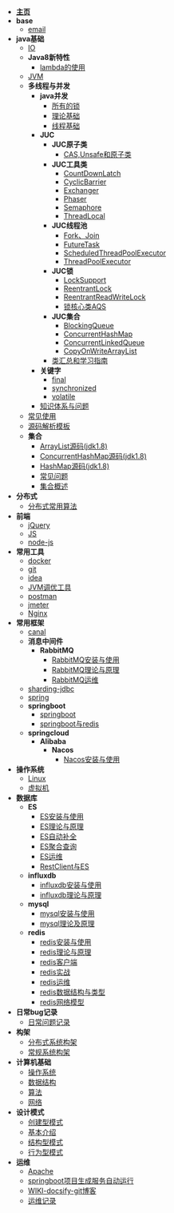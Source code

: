 - [**主页**](/README.md)
- **base**
  - [email](base/email.md)
- **java基础**
  - [IO](java基础/IO.md)
  - **Java8新特性**
    - [lambda的使用](java基础/Java8新特性/lambda的使用.md)
  - [JVM](java基础/JVM.md)
  - **多线程与并发**
    - **java并发**
      - [所有的锁](java基础/多线程与并发/java并发/所有的锁.md)
      - [理论基础](java基础/多线程与并发/java并发/理论基础.md)
      - [线程基础](java基础/多线程与并发/java并发/线程基础.md)
    - **JUC**
      - **JUC原子类**
        - [CAS,Unsafe和原子类](java基础/多线程与并发/JUC/JUC原子类/CAS,Unsafe和原子类.md)
      - **JUC工具类**
        - [CountDownLatch](java基础/多线程与并发/JUC/JUC工具类/CountDownLatch.md)
        - [CyclicBarrier](java基础/多线程与并发/JUC/JUC工具类/CyclicBarrier.md)
        - [Exchanger](java基础/多线程与并发/JUC/JUC工具类/Exchanger.md)
        - [Phaser](java基础/多线程与并发/JUC/JUC工具类/Phaser.md)
        - [Semaphore](java基础/多线程与并发/JUC/JUC工具类/Semaphore.md)
        - [ThreadLocal](java基础/多线程与并发/JUC/JUC工具类/ThreadLocal.md)
      - **JUC线程池**
        - [Fork、Join](java基础/多线程与并发/JUC/JUC线程池/Fork、Join.md)
        - [FutureTask](java基础/多线程与并发/JUC/JUC线程池/FutureTask.md)
        - [ScheduledThreadPoolExecutor](java基础/多线程与并发/JUC/JUC线程池/ScheduledThreadPoolExecutor.md)
        - [ThreadPoolExecutor](java基础/多线程与并发/JUC/JUC线程池/ThreadPoolExecutor.md)
      - **JUC锁**
        - [LockSupport](java基础/多线程与并发/JUC/JUC锁/LockSupport.md)
        - [ReentrantLock](java基础/多线程与并发/JUC/JUC锁/ReentrantLock.md)
        - [ReentrantReadWriteLock](java基础/多线程与并发/JUC/JUC锁/ReentrantReadWriteLock.md)
        - [锁核心类AQS](java基础/多线程与并发/JUC/JUC锁/锁核心类AQS.md)
      - **JUC集合**
        - [BlockingQueue](java基础/多线程与并发/JUC/JUC集合/BlockingQueue.md)
        - [ConcurrentHashMap](java基础/多线程与并发/JUC/JUC集合/ConcurrentHashMap.md)
        - [ConcurrentLinkedQueue](java基础/多线程与并发/JUC/JUC集合/ConcurrentLinkedQueue.md)
        - [CopyOnWriteArrayList](java基础/多线程与并发/JUC/JUC集合/CopyOnWriteArrayList.md)
      - [类汇总和学习指南](java基础/多线程与并发/JUC/类汇总和学习指南.md)
    - **关键字**
      - [final](java基础/多线程与并发/关键字/final.md)
      - [synchronized](java基础/多线程与并发/关键字/synchronized.md)
      - [volatile](java基础/多线程与并发/关键字/volatile.md)
    - [知识体系与问题](java基础/多线程与并发/知识体系与问题.md)
  - [常见使用](java基础/常见使用.md)
  - [源码解析模板](java基础/源码解析模板.md)
  - **集合**
    - [ArrayList源码(jdk1.8)](java基础/集合/ArrayList源码(jdk1.8).md)
    - [ConcurrentHashMap源码(jdk1.8)](java基础/集合/ConcurrentHashMap源码(jdk1.8).md)
    - [HashMap源码(jdk1.8)](java基础/集合/HashMap源码(jdk1.8).md)
    - [常见问题](java基础/集合/常见问题.md)
    - [集合概述](java基础/集合/集合概述.md)
- **分布式**
  - [分布式常用算法](分布式/分布式常用算法.md)
- **前端**
  - [jQuery](前端/jQuery.md)
  - [JS](前端/JS.md)
  - [node-js](前端/node-js.md)
- **常用工具**
  - [docker](常用工具/docker.md)
  - [git](常用工具/git.md)
  - [idea](常用工具/idea.md)
  - [JVM调优工具](常用工具/JVM调优工具.md)
  - [postman](常用工具/postman.md)
  - [jmeter](常用工具/jmeter.md)
  - [Nginx](常用工具/Nginx.md)
- **常用框架**
  - [canal](常用框架/canal.md)
  - **消息中间件**
    - **RabbitMQ**
        - [RabbitMQ安装与使用](常用框架/消息中间件/RabbitMQ/RabbitMQ安装与使用.md)
        - [RabbitMQ理论与原理](常用框架/消息中间件/RabbitMQ/RabbitMQ理论与原理.md)
        - [RabbitMQ运维](常用框架/消息中间件/RabbitMQ/RabbitMQ运维.md)
  - [sharding-jdbc](常用框架/sharding-jdbc.md)
  - [spring](常用框架/spring.md)
  - **springboot**
    - [springboot](常用框架/springboot/springboot.md)
    - [springboot与redis](常用框架/springboot/springboot与redis.md)
  - **springcloud**
    - **Alibaba**
        - **Nacos**
            - [Nacos安装与使用](常用框架/springcloud/Alibaba/Nacos/Nacos安装与使用.md)  
- **操作系统**
  - [Linux](操作系统/Linux.md)
  - [虚拟机](操作系统/虚拟机.md)
- **数据库**
  - **ES**
    - [ES安装与使用](数据库/ES/ES安装与使用.md)
    - [ES理论与原理](数据库/ES/ES理论与原理.md)
    - [ES自动补全](数据库/ES/ES自动补全.md)
    - [ES聚合查询](数据库/ES/ES聚合查询.md)
    - [ES运维](数据库/ES/ES运维.md)
    - [RestClient与ES](数据库/ES/RestClient与ES.md)
  - **influxdb**
    - [influxdb安装与使用](数据库/influxdb/influxdb安装与使用.md)
    - [influxdb理论与原理](数据库/influxdb/influxdb理论与原理.md)
  - **mysql**
    - [mysql安装与使用](数据库/mysql/mysql安装与使用.md)
    - [mysql理论及原理](数据库/mysql/mysql理论及原理.md)
  - **redis**
    - [redis安装与使用](数据库/redis/redis安装与使用.md)
    - [redis理论与原理](数据库/redis/redis理论与原理.md)
    - [redis客户端](数据库/redis/redis客户端.md)
    - [redis实战](数据库/redis/redis实战.md)
    - [redis运维](数据库/redis/redis运维.md)
    - [redis数据结构与类型](数据库/redis/redis数据结构与类型.md)
    - [redis网络模型](数据库/redis/redis网络模型.md)
- **日常bug记录**
  - [日常问题记录](日常bug记录/日常问题记录.md)
- **构架**
  - [分布式系统构架](构架/分布式系统构架.md)
  - [常规系统构架](构架/常规系统构架.md)
- **计算机基础**
  - [操作系统](计算机基础/操作系统.md)
  - [数据结构](计算机基础/数据结构.md)
  - [算法](计算机基础/算法.md)
  - [网络](计算机基础/网络.md)
- **设计模式**
  - [创建型模式](设计模式/创建型模式.md)
  - [基本介绍](设计模式/基本介绍.md)
  - [结构型模式](设计模式/结构型模式.md)
  - [行为型模式](设计模式/行为型模式.md)
- **运维**
  - [Apache](运维/Apache.md)
  - [springboot项目生成服务自动运行](运维/springboot项目生成服务自动运行.md)
  - [WIKI-docsify-git博客](运维/WIKI-docsify-git博客.md)
  - [运维记录](运维/运维记录.md)
